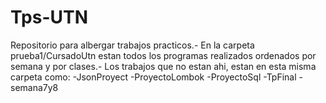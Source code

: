 # Tps-UTN
Repositorio para albergar trabajos practicos.-
En la carpeta prueba1/CursadoUtn estan todos los programas realizados ordenados por semana y por clases.-
Los trabajos que no estan ahi, estan en esta misma carpeta como:
  -JsonProyect
  -ProyectoLombok
  -ProyectoSql
  -TpFinal
  -semana7y8

  
